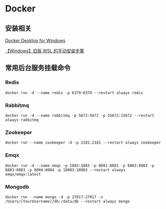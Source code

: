 # Docker 

## 安装相关
[Docker Desktop for Windows](https://hub.docker.com/editions/community/docker-ce-desktop-windows)

[【Windows】旧版 WSL 的手动安装步骤](https://docs.microsoft.com/zh-cn/windows/wsl/install-manual#step-4---download-the-linux-kernel-update-package)

## 常用后台服务挂载命令

### Redis

```
docker run -d --name redis -p 6379:6379 --restart always redis
```

### Rabbitmq

```
docker run -d --name rabbitmq -p 5672:5672 -p 15672:15672 --restart always rabbitmq
```

### Zookeeper

```
docker run --name zookeeper -d -p 2181:2181 --restart always zookeeper
```

### Emqx

```
docker run -d --name emqx -p 1883:1883 -p 8081:8081 -p 8083:8083 -p 8883:8883 -p 8084:8084 -p 18083:18083 --restart always emqx/emqx:latest
```
### Mongodb

```
docker run --name mongo -d -p 27017:27017 -v /Users/[YourUsername]/db:/data/db --restart always mongo
```
